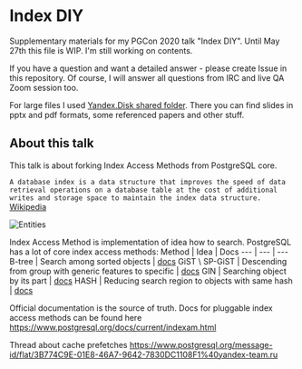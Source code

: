 # Index DIY
Supplementary materials for my PGCon 2020 talk "Index DIY".
Until May 27th this file is WIP. I'm still working on contents.

If you have a question and want a detailed answer - please create Issue in this repository. Of course, I will answer all questions from IRC and live QA Zoom session too.

For large files I used [Yandex.Disk shared folder](https://yadi.sk/d/z9ZbSmp8mM1YSA).
There you can find slides in pptx and pdf formats, some referenced papers and other stuff.

## About this talk
This talk is about forking Index Access Methods from PostgreSQL core.

```A database index is a data structure that improves the speed of data retrieval operations on a database table at the cost of additional writes and storage space to maintain the index data structure.```
[Wikipedia](https://en.wikipedia.org/wiki/Database_index)

![Entities](img/entities.png)

Index Access Method is implementation of idea how to search.
PostgreSQL has a lot of core index access methods:
Method | Idea | Docs
--- | --- | ---
B-tree | Search among sorted objects | [docs](https://www.postgresql.org/docs/current/btree.html)
GiST \ SP-GiST | Descending from group with generic features to specific | [docs](https://www.postgresql.org/docs/current/gist.html)
GIN | Searching object by its part | [docs](https://www.postgresql.org/docs/current/gin-intro.html)
HASH | Reducing search region to objects with same hash | [docs](https://www.postgresql.org/docs/current/hash.html)



Official documentation is the source of truth. Docs for pluggable index access methods can be found here https://www.postgresql.org/docs/current/indexam.html

Thread about cache prefetches https://www.postgresql.org/message-id/flat/3B774C9E-01E8-46A7-9642-7830DC1108F1%40yandex-team.ru
